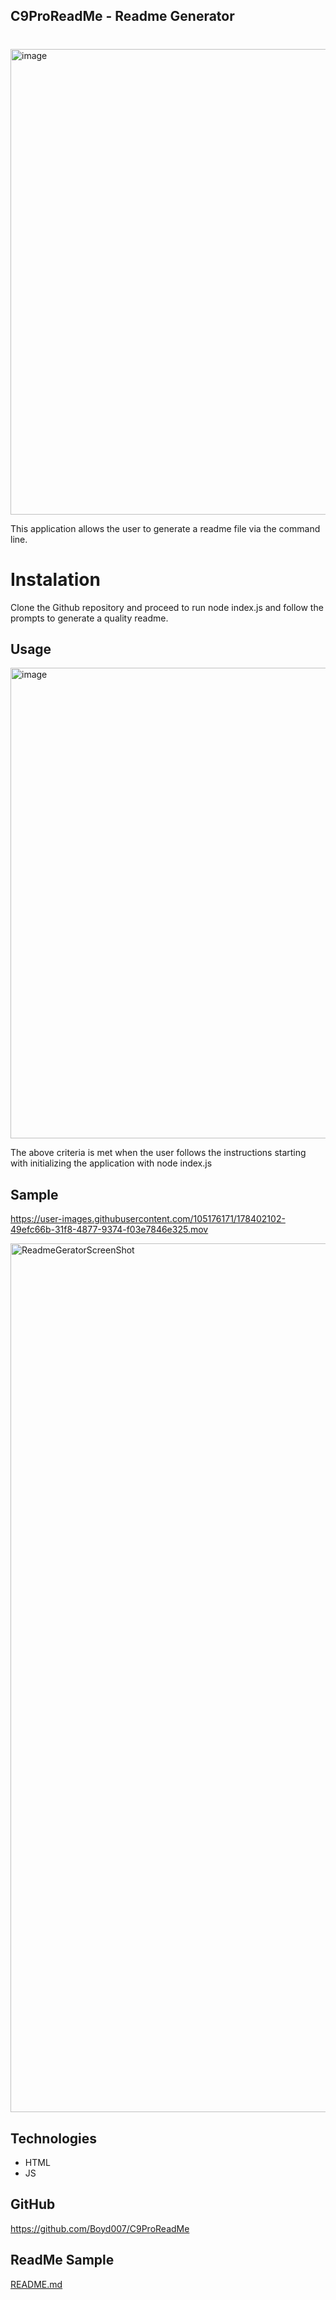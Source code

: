 ## C9ProReadMe - Readme Generator

#
<img width="745" alt="image" src="https://user-images.githubusercontent.com/105176171/178413225-023d6764-85c5-4e2a-af1d-ca980f5945c8.png">

This application allows the user to generate a readme file via the command line.  

# Instalation 

Clone the Github repository and proceed to run node index.js and follow the prompts to generate a quality readme. 

## Usage
<img width="753" alt="image" src="https://user-images.githubusercontent.com/105176171/178414460-d924fd32-be7b-4254-9f89-1fa7cca4f494.png">

The above criteria is met when the user follows the instructions starting with initializing the application with node index.js

## Sample
https://user-images.githubusercontent.com/105176171/178402102-49efc66b-31f8-4877-9374-f03e7846e325.mov


<img width="1390" alt="ReadmeGeratorScreenShot" src="https://user-images.githubusercontent.com/105176171/178409363-d4d4f4d2-4f59-4e08-8df2-553c2d3199fd.png">

## Technologies

* HTML
* JS

## GitHub

https://github.com/Boyd007/C9ProReadMe

## ReadMe Sample

[README.md](https://github.com/Boyd007/C9ProReadMe/files/9089210/README.md)

